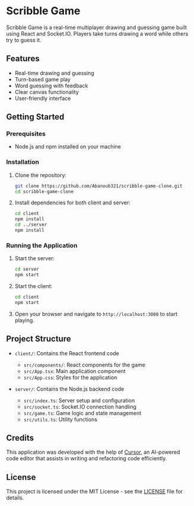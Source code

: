 # Scribble Game

Scribble Game is a real-time multiplayer drawing and guessing game built using React and Socket.IO. Players take turns drawing a word while others try to guess it.

## Features

- Real-time drawing and guessing
- Turn-based game play
- Word guessing with feedback
- Clear canvas functionality
- User-friendly interface

## Getting Started

### Prerequisites

- Node.js and npm installed on your machine

### Installation

1. Clone the repository:

   ```bash
   git clone https://github.com/Abanoub321/scribble-game-clone.git
   cd scribble-game-clone
   ```

2. Install dependencies for both client and server:

   ```bash
   cd client
   npm install
   cd ../server
   npm install
   ```

### Running the Application

1. Start the server:

   ```bash
   cd server
   npm start
   ```

2. Start the client:

   ```bash
   cd client
   npm start
   ```

3. Open your browser and navigate to `http://localhost:3000` to start playing.

## Project Structure

- `client/`: Contains the React frontend code
  - `src/components/`: React components for the game
  - `src/App.tsx`: Main application component
  - `src/App.css`: Styles for the application

- `server/`: Contains the Node.js backend code
  - `src/index.ts`: Server setup and configuration
  - `src/socket.ts`: Socket.IO connection handling
  - `src/game.ts`: Game logic and state management
  - `src/utils.ts`: Utility functions

## Credits

This application was developed with the help of [Cursor](https://www.cursor.so/), an AI-powered code editor that assists in writing and refactoring code efficiently.

## License

This project is licensed under the MIT License - see the [LICENSE](LICENSE) file for details.